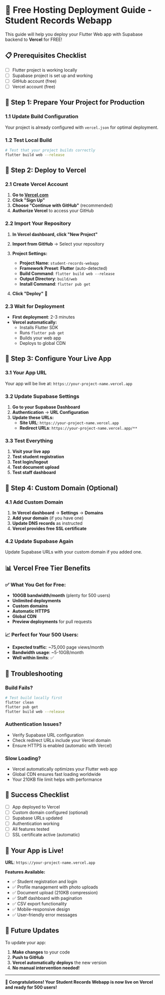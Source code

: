 # 🚀 Free Hosting Deployment Guide - Student Records Webapp

This guide will help you deploy your Flutter Web app with Supabase backend to **Vercel** for FREE!

## 📋 Prerequisites Checklist

- [ ] Flutter project is working locally
- [ ] Supabase project is set up and working
- [ ] GitHub account (free)
- [ ] Vercel account (free)

## 🎯 Step 1: Prepare Your Project for Production

### 1.1 Update Build Configuration

Your project is already configured with `vercel.json` for optimal deployment.

### 1.2 Test Local Build

```bash
# Test that your project builds correctly
flutter build web --release
```

## 🎯 Step 2: Deploy to Vercel

### 2.1 Create Vercel Account

1. **Go to [Vercel.com](https://vercel.com)**
2. **Click "Sign Up"**
3. **Choose "Continue with GitHub"** (recommended)
4. **Authorize Vercel** to access your GitHub

### 2.2 Import Your Repository

1. **In Vercel dashboard, click "New Project"**
2. **Import from GitHub** → Select your repository
3. **Project Settings:**
   - **Project Name**: `student-records-webapp`
   - **Framework Preset**: **Flutter** (auto-detected)
   - **Build Command**: `flutter build web --release`
   - **Output Directory**: `build/web`
   - **Install Command**: `flutter pub get`

4. **Click "Deploy"** 🚀

### 2.3 Wait for Deployment

- **First deployment**: 2-3 minutes
- **Vercel automatically:**
  - Installs Flutter SDK
  - Runs `flutter pub get`
  - Builds your web app
  - Deploys to global CDN

## 🎯 Step 3: Configure Your Live App

### 3.1 Your App URL

Your app will be live at: `https://your-project-name.vercel.app`

### 3.2 Update Supabase Settings

1. **Go to your Supabase Dashboard**
2. **Authentication** → **URL Configuration**
3. **Update these URLs:**
   - **Site URL**: `https://your-project-name.vercel.app`
   - **Redirect URLs**: `https://your-project-name.vercel.app/**`

### 3.3 Test Everything

1. **Visit your live app**
2. **Test student registration**
3. **Test login/logout**
4. **Test document upload**
5. **Test staff dashboard**

## 🎯 Step 4: Custom Domain (Optional)

### 4.1 Add Custom Domain

1. **In Vercel dashboard** → **Settings** → **Domains**
2. **Add your domain** (if you have one)
3. **Update DNS records** as instructed
4. **Vercel provides free SSL certificate**

### 4.2 Update Supabase Again

Update Supabase URLs with your custom domain if you added one.

## 📊 Vercel Free Tier Benefits

### ✅ What You Get for Free:
- **100GB bandwidth/month** (plenty for 500 users)
- **Unlimited deployments**
- **Custom domains**
- **Automatic HTTPS**
- **Global CDN**
- **Preview deployments** for pull requests

### 📈 Perfect for Your 500 Users:
- **Expected traffic**: ~75,000 page views/month
- **Bandwidth usage**: ~5-10GB/month
- **Well within limits**: ✅

## 🔧 Troubleshooting

### Build Fails?
```bash
# Test build locally first
flutter clean
flutter pub get
flutter build web --release
```

### Authentication Issues?
- Verify Supabase URL configuration
- Check redirect URLs include your Vercel domain
- Ensure HTTPS is enabled (automatic with Vercel)

### Slow Loading?
- Vercel automatically optimizes your Flutter web app
- Global CDN ensures fast loading worldwide
- Your 210KB file limit helps with performance

## 🎉 Success Checklist

- [ ] App deployed to Vercel
- [ ] Custom domain configured (optional)
- [ ] Supabase URLs updated
- [ ] Authentication working
- [ ] All features tested
- [ ] SSL certificate active (automatic)

## 🚀 Your App is Live!

**URL**: `https://your-project-name.vercel.app`

**Features Available:**
- ✅ Student registration and login
- ✅ Profile management with photo uploads
- ✅ Document upload (210KB compression)
- ✅ Staff dashboard with pagination
- ✅ CSV export functionality
- ✅ Mobile-responsive design
- ✅ User-friendly error messages

## 🔄 Future Updates

To update your app:
1. **Make changes** to your code
2. **Push to GitHub**
3. **Vercel automatically deploys** the new version
4. **No manual intervention needed!**

---

**🎊 Congratulations! Your Student Records Webapp is now live on Vercel and ready for 500 users!**